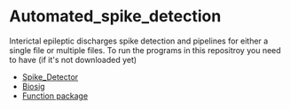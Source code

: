 # Automated_spike_detection
 Interictal epileptic discharges spike detection and pipelines for either a single file or multiple files. 
 To run the programs in this repositroy you need to have (if it's not downloaded yet)
 - <a href="http://git.logosgnosis.xyz:3000/Sam/Spike_Detector.git">Spike_Detector</a>
 - <a href="http://git.logosgnosis.xyz:3000/Sam/Biosig.git">Biosig</a>
 - <a href="http://git.logosgnosis.xyz:3000/Sam/fun.git">Function package</a>
